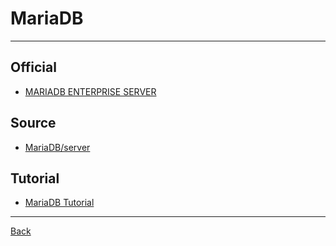 # MariaDB

---

## Official

- [MARIADB ENTERPRISE SERVER](https://mariadb.com/)

## Source

- [MariaDB/server](https://github.com/MariaDB/server)

## Tutorial

- [MariaDB Tutorial](https://www.mariadbtutorial.com/)

---

[Back](./readme.md)

